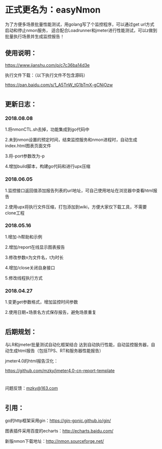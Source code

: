 # 正式更名为：easyNmon


为了方便多场景批量性能测试，用golang写了个监控程序，可以通过get url方式启动和停止nmon服务，
适合配合Loadrunner和jmeter进行性能测试，可以z做到批量执行场景并生成监控报告！

## 使用说明：

https://www.jianshu.com/p/c7c36ba14d3e

执行文件下载：（以下执行文件不包含源码）

https://pan.baidu.com/s/1_A5TnW_tG1bTmX-gCNjOzw



#
## 更新日志：

### 2018.08.08

1.将nmonCTL.sh去掉，功能集成到go代码中

2.未到nmon设置的预定时间，结束监控服务和nmon进程时，自动生成index.html图表页面文件

3.将-port参数改为-p

4.增加build脚本，构建go代码和进行upx压缩


### 2018.06.05

1.监控接口返回值添加报告列表的url地址，可自己使用地址在浏览器中查看html报告

2.使用upx将执行文件压缩，打包添加到wiki，方便大家仅下载工具，不需要clone工程


### 2018.05.16

1.增加-h帮助和示例

2.增加/report在线显示图表报告

3.修改参数n为文件名，t为时长

4.增加/close关闭自身接口

5.修改线程执行方式


### 2018.04.27

1.变更get参数格式，增加监控时间参数

2.使用日期+场景名方式保存报告，避免场景重复


#
## 后期规划：

与LR和jmeter批量测试自动化框架结合 达到自动执行性能，自动监控服务器，自动生成html报告（包括TPS、RT和服务器性能报告）


jmeter4.0的html报告汉化：

https://github.com/mzky/jmeter4.0-cn-report-template

#
问题反馈：mzky@163.com



#
## 引用：

go的http框架采用gin：https://gin-gonic.github.io/gin/

图表插件采用百度的echarts：http://echarts.baidu.com/

新版nmon下载地址：http://nmon.sourceforge.net/




